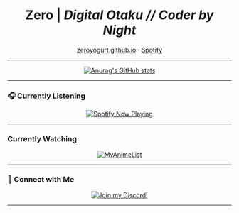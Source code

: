 <h1 align="center"><strong>Zero</strong> | <em>Digital Otaku // Coder by Night</em></h1>
<p align="center">
  <a href="https://zeroyogurt.github.io" target="_blank">zeroyogurt.github.io</a> ·
  <a href="https://open.spotify.com/user/314q3t55yibgfdceuqbdd3g26pyq" target="_blank">Spotify</a>
</p>

---

<div align="center">

[![Anurag's GitHub stats](https://github-readme-stats.vercel.app/api?username=GraveEaterMadison)](https://github.com/anuraghazra/github-readme-stats)

</div>

---

### 🎧 Currently Listening

<p align="center">
  <a href="https://open.spotify.com/user/314q3t55yibgfdceuqbdd3g26pyq" target="_blank">
    <img src="https://spotify-github-profile.kittinanx.com/api/view?uid=314q3t55yibgfdceuqbdd3g26pyq&cover_image=true&theme=novatorem&show_offline=false&background_color=000000&interchange=true&bar_color=53b14f&bar_color_cover=false" alt="Spotify Now Playing" />
  </a>
</p>

---

### Currently Watching:

<div align="center">

[![MyAnimeList](https://malsignature.com/?/view?username=Zeroyogurt&style=normal)](https://myanimelist.net/profile/Zeroyogurt)

</div>

---


### 🔗 Connect with Me

<p align="center">
  <a href="https://discordid.netlify.app/?id=1083412512806019176" target="_blank">
    <img src="https://discord.c99.nl/widget/theme-2/1083412512806019176.png" alt="Join my Discord!">
  </a>
</p>

---
